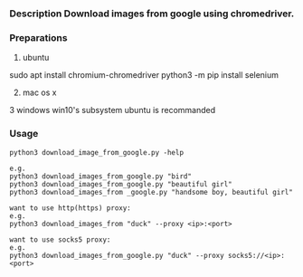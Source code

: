 ### Description Download images from google using chromedriver.

### Preparations

1. ubuntu

  sudo apt install chromium-chromedriver
  python3 -m pip install selenium

2. mac os x
  
3  windows
  win10's subsystem ubuntu is recommanded

### Usage

```
python3 download_image_from_google.py -help

e.g.
python3 download_images_from_google.py "bird"
python3 download_images_from_google.py "beautiful girl"
python3 download_images_from _google.py "handsome boy, beautiful girl"

want to use http(https) proxy:
e.g.
python3 download_images_from "duck" --proxy <ip>:<port>

want to use socks5 proxy:
e.g.
python3 download_images_from_google.py "duck" --proxy socks5://<ip>:<port>
```
